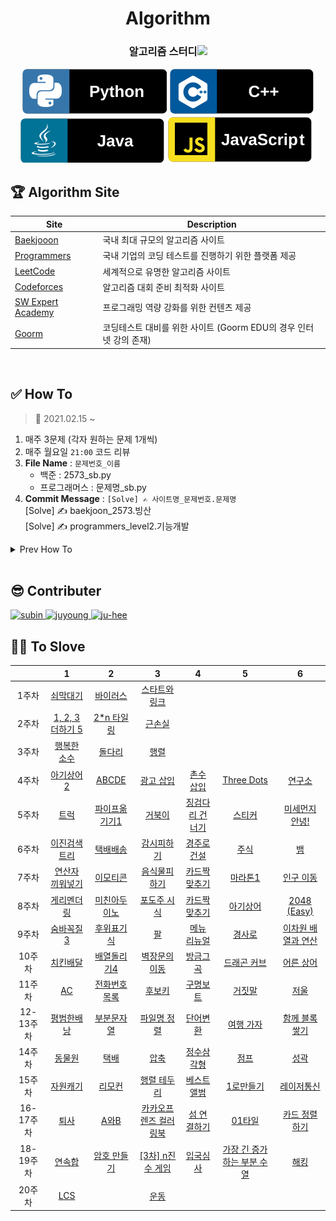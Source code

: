 <div align="center">
  <h1>Algorithm</h1>
  <h3>알고리즘 스터디<img src="https://media.giphy.com/media/WUlplcMpOCEmTGBtBW/giphy.gif" height="30"/></h3>
  <img src="https://github.com/Kim-SuBin/Kim-SuBin/blob/master/svg/dev/languages/python.svg" alt="Python" />
  <img src="https://github.com/Kim-SuBin/Kim-SuBin/blob/master/svg/dev/languages/cplusplus.svg" alt="C++" />
  <img src="https://github.com/Kim-SuBin/Kim-SuBin/blob/master/svg/dev/languages/java.svg" alt="Java" />
  <img src="https://github.com/Kim-SuBin/Kim-SuBin/blob/master/svg/dev/languages/javascript.svg" alt="JavaScript" />
</div>

## 🏆 Algorithm Site

|Site|Description|
|---|---|
|[Baekjooon](https://www.acmicpc.net/)|국내 최대 규모의 알고리즘 사이트|
|[Programmers](https://programmers.co.kr/)|국내 기업의 코딩 테스트를 진행하기 위한 플랫폼 제공|
|[LeetCode](https://leetcode.com/)|세계적으로 유명한 알고리즘 사이트|
|[Codeforces](https://codeforces.com/)|알고리즘 대회 준비 최적화 사이트|
|[SW Expert Academy](https://swexpertacademy.com/main/main.do)|프로그래밍 역량 강화를 위한 컨텐츠 제공|
|[Goorm](https://level.goorm.io/)|코딩테스트 대비를 위한 사이트 (Goorm EDU의 경우 인터넷 강의 존재)|


<br />

## ✅ How To
> 📅 2021.02.15 ~
1. 매주 3문제 (각자 원하는 문제 1개씩)
2. 매주 월요일 `21:00` 코드 리뷰
3. **File Name** : `문제번호_이름`  
    - 백준 : 2573_sb.py  
    - 프로그래머스 : 문제명_sb.py
4. **Commit Message** : `[Solve] ✍ 사이트명_문제번호.문제명`  
  [Solve] ✍ baekjoon_2573.빙산  
  [Solve] ✍ programmers_level2.기능개발


<details><summary>Prev How To</summary>
  
> 📅 2021.03.08 ~ 2021.06.26
1. 매주 6문제
    - 수빈 : 골드3 - 실버3
    - 주영 : 카카오기출 (level2-3)
    - 주희 : DP 실버 2-4, 골드 3-5
2. 매주 일요일 `21:00` 코드 리뷰
3. **File Name** : `문제번호_이름`  
    - 백준 : 2573_sb.py  
    - 프로그래머스 : 문제명_sb.py
4. **Commit Message** : `[Solve] ✍ 사이트명_문제번호.문제명`  
  [Solve] ✍ baekjoon_2573.빙산  
  [Solve] ✍ programmers_level2.기능개발 (특별한 번호가 부여되지 않으므로 level을 적어주세요 :D)

> 📅 2021.02.15 ~ 2021.03.07
1. 매주 3문제씩
2. 매주 일요일 `21:00` 코드 리뷰
3. **File Name** : `문제번호_이름`  
    - 백준 : 2573_sb.py  
    - 프로그래머스 : 42586_sb.py (programmers의 경우 url 마지막에 적혀있는 문제 번호를 써주세요 :D)
4. **Commit Message** : `[Solve] ✍ 사이트명_문제번호.문제명`  
  [Solve] ✍ baekjoon_2573.빙산  
  [Solve] ✍ programmers_level2.기능개발 (특별한 번호가 부여되지 않으므로 level을 적어주세요 :D)

</details>

<br />

## 😎 Contributer

<a href = "https://github.com/Kim-SuBin">
  <img src="https://avatars.githubusercontent.com/u/46712693?s=400&u=fbd9c6ca52af3c7505d69cfaa47e829c443c980a&v=4" alt="subin" width="80" style="max-width:100%" />
</a>
<a href = "https://github.com/Juyoung4">
  <img src="https://avatars.githubusercontent.com/u/47167335?s=400&u=e1c1bb39470956b96c192da2cff48b480780e51a&v=4" alt="juyoung" width="80" style="max-width:100%" />
</a>
<a href = "https://github.com/maywngml">
  <img src="https://avatars.githubusercontent.com/u/50205928?s=400&v=4" alt="ju-hee" width="80" style="max-width:100%" />
</a>

<br />

## 👩‍💻 To Slove
||1|2|3|4|5|6|
|:---:|:---:|:---:|:---:|:---:|:---:|:---:|
|1주차|[쇠막대기](https://www.acmicpc.net/problem/10799)|[바이러스](https://www.acmicpc.net/problem/2606)|[스타트와 링크](https://www.acmicpc.net/problem/14889)|
|2주차|[1, 2, 3 더하기 5](https://www.acmicpc.net/problem/15990)|[2\*n 타일링](https://www.acmicpc.net/problem/11726)|[근손실](https://www.acmicpc.net/problem/18429)|
|3주차|[행복한 소수](https://www.acmicpc.net/problem/10434)|[돌다리](https://www.acmicpc.net/problem/12761)|[행렬](https://www.acmicpc.net/problem/1080)|
|4주차|[아기상어2](https://www.acmicpc.net/problem/17086)|[ABCDE](https://www.acmicpc.net/problem/13023)|[광고 삽입](https://programmers.co.kr/learn/courses/30/lessons/72414)|[촌수 삽입](https://www.acmicpc.net/problem/2644)|[Three Dots](https://www.acmicpc.net/problem/13423)|[연구소](https://www.acmicpc.net/problem/14502)|
|5주차|[트럭](https://www.acmicpc.net/problem/13335)|[파이프옮기기1](https://www.acmicpc.net/problem/17070)|[거북이](https://www.acmicpc.net/problem/8911)|[징검다리 건너기](https://programmers.co.kr/learn/courses/30/lessons/64062)|[스티커](https://www.acmicpc.net/problem/9465)|[미세먼지 안녕!](https://www.acmicpc.net/problem/17144)|
|6주차|[이진검색트리](https://www.acmicpc.net/problem/5639)|[택배배송](https://www.acmicpc.net/problem/5972)|[감시피하기](https://www.acmicpc.net/problem/18428)|[경주로건설](https://programmers.co.kr/learn/courses/30/lessons/67259)|[주식](https://www.acmicpc.net/problem/11501)|[뱀](https://www.acmicpc.net/problem/3190)|
|7주차|[연산자 끼워넣기](https://www.acmicpc.net/problem/14888)|[이모티콘](https://www.acmicpc.net/problem/14226)|[음식물피하기](https://www.acmicpc.net/problem/1743)|[카드짝맞추기](https://programmers.co.kr/learn/courses/30/lessons/72415)|[마라톤1](https://www.acmicpc.net/problem/10655)|[인구 이동](https://www.acmicpc.net/problem/16234)|
|8주차|[게리멘더링](https://www.acmicpc.net/problem/17471)|[미친아두이노](https://www.acmicpc.net/problem/8972)|[포도주 시식](https://www.acmicpc.net/problem/2156)|[카드짝맞추기](https://programmers.co.kr/learn/courses/30/lessons/72415)|[아기상어](https://www.acmicpc.net/problem/16236)|[2048 (Easy)](https://www.acmicpc.net/problem/12100)|
|9주차|[숨바꼭질3](https://www.acmicpc.net/problem/13549)|[후위표기식](https://www.acmicpc.net/problem/1918)|[팔](https://www.acmicpc.net/problem/1105)|[메뉴 리뉴얼](https://programmers.co.kr/learn/courses/30/lessons/72411)|[경사로](https://www.acmicpc.net/problem/14890)|[이차원 배열과 연산](https://www.acmicpc.net/problem/17140)|
|10주차|[치킨배달](https://www.acmicpc.net/problem/15686)|[배열돌리기4](https://www.acmicpc.net/problem/17406)|[벽장문의 이동](https://www.acmicpc.net/problem/2666)|[방금그곡](https://programmers.co.kr/learn/courses/30/lessons/17683)|[드래곤 커브](https://www.acmicpc.net/problem/15685)|[어른 상어](https://www.acmicpc.net/problem/19237)|
|11주차|[AC](https://www.acmicpc.net/problem/5430)|[전화번호목록](https://www.acmicpc.net/problem/5052)|[후보키](https://programmers.co.kr/learn/courses/30/lessons/42890)|[구명보트](https://programmers.co.kr/learn/courses/30/lessons/42885)|[거짓말](https://www.acmicpc.net/problem/1043)|[저울](https://www.acmicpc.net/problem/10159)|
|12-13주차|[평범한배낭](https://www.acmicpc.net/problem/12865)|[부분문자열](https://www.acmicpc.net/problem/16916)|[파일명 정렬](https://programmers.co.kr/learn/courses/30/lessons/17686)|[단어변환](https://programmers.co.kr/learn/courses/30/lessons/43163)|[여행 가자](https://www.acmicpc.net/problem/1976)|[함께 블록 쌓기](https://www.acmicpc.net/problem/18427)|
|14주차|[동물원](https://www.acmicpc.net/problem/1309)|[택배](https://www.acmicpc.net/problem/8980)|[압축](https://programmers.co.kr/learn/courses/30/lessons/17684)|[정수삼각형](https://programmers.co.kr/learn/courses/30/lessons/43105)|[점프](https://www.acmicpc.net/problem/1890)|[성곽](https://www.acmicpc.net/problem/2234)|
|15주차|[자원캐기](https://www.acmicpc.net/problem/14430)|[리모컨](https://www.acmicpc.net/problem/1107)|[행렬 테두리](https://programmers.co.kr/learn/courses/30/lessons/77485)|[베스트앨범](https://programmers.co.kr/learn/courses/30/lessons/42579)|[1로만들기](https://www.acmicpc.net/problem/1463)|[레이저통신](https://www.acmicpc.net/problem/6087)|
|16-17주차|[퇴사](https://www.acmicpc.net/problem/14501)|[A와B](https://www.acmicpc.net/problem/12904)|[카카오프렌즈 컬러링북](https://programmers.co.kr/learn/courses/30/lessons/1829)|[섬 연결하기](https://programmers.co.kr/learn/courses/30/lessons/42861)|[01타일](https://www.acmicpc.net/problem/1904)|[카드 정렬하기](https://www.acmicpc.net/problem/1715)|
|18-19주차|[연속합](https://www.acmicpc.net/problem/1912)|[암호 만들기](https://www.acmicpc.net/problem/1759)|[[3차] n진수 게임](https://programmers.co.kr/learn/courses/30/lessons/17687)|[입국심사](https://programmers.co.kr/learn/courses/30/lessons/43238)|[가장 긴 증가하는 부분 수열](https://www.acmicpc.net/problem/11053)|[해킹](https://www.acmicpc.net/problem/10282)|
|20주차|[LCS](https://www.acmicpc.net/problem/9251)||[운동](https://www.acmicpc.net/problem/1956)||||
